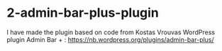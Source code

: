 # 2-admin-bar-plus-plugin
I have made the plugin based on code from Kostas Vrouvas WordPress plugin Admin Bar + : 
https://nb.wordpress.org/plugins/admin-bar-plus/



